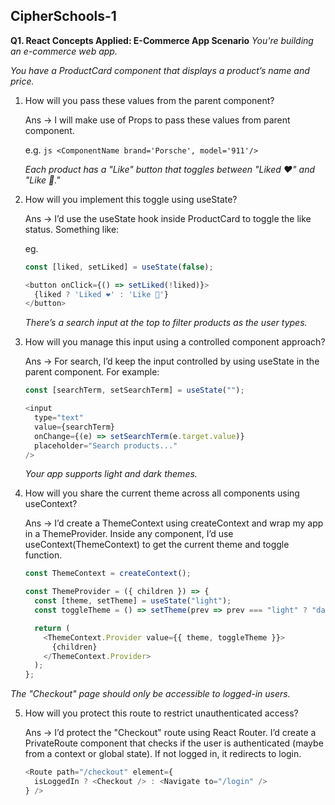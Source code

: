 ## CipherSchools-1
**Q1. React Concepts Applied: E-Commerce App Scenario**
*You're building an e-commerce web app.*
   
   *You have a ProductCard component that displays a product’s name and price.*

1. How will you pass these values from the parent component?

   Ans -> I will make use of Props to pass these values from parent component.
   
   e.g.
   ```js <ComponentName brand='Porsche', model='911'/>```

   
   *Each product has a "Like" button that toggles between "Liked ❤️" and "Like 🤍."*

2. How will you implement this toggle using useState?

   Ans -> I’d use the useState hook inside ProductCard to toggle the like status. Something like:

   eg.
   ```js
   const [liked, setLiked] = useState(false);

   <button onClick={() => setLiked(!liked)}>
     {liked ? 'Liked ❤️' : 'Like 🤍'}
   </button>
   ```


   *There’s a search input at the top to filter products as the user types.*

3. How will you manage this input using a controlled component approach?

   Ans -> For search, I’d keep the input controlled by using useState in the parent component. For example:
   ```js
   const [searchTerm, setSearchTerm] = useState("");

   <input
     type="text"
     value={searchTerm}
     onChange={(e) => setSearchTerm(e.target.value)}
     placeholder="Search products..."
   />
   ```


   *Your app supports light and dark themes.*

4. How will you share the current theme across all components using useContext?

   Ans -> I’d create a ThemeContext using createContext and wrap my app in a ThemeProvider. Inside any component, I’d use useContext(ThemeContext) to get the current theme and toggle function.
   ```js
   const ThemeContext = createContext();

   const ThemeProvider = ({ children }) => {
     const [theme, setTheme] = useState("light");
     const toggleTheme = () => setTheme(prev => prev === "light" ? "dark" : "light");
   
     return (
       <ThemeContext.Provider value={{ theme, toggleTheme }}>
         {children}
       </ThemeContext.Provider>
     );
   };
   ```


*The "Checkout" page should only be accessible to logged-in users.*

5. How will you protect this route to restrict unauthenticated access?

   Ans -> I’d protect the "Checkout" route using React Router. I’d create a PrivateRoute component that checks if the user is authenticated (maybe from a context or global state). If not logged in, it redirects to login.
   ```js
   <Route path="/checkout" element={
     isLoggedIn ? <Checkout /> : <Navigate to="/login" />
   } />
   
   ```
